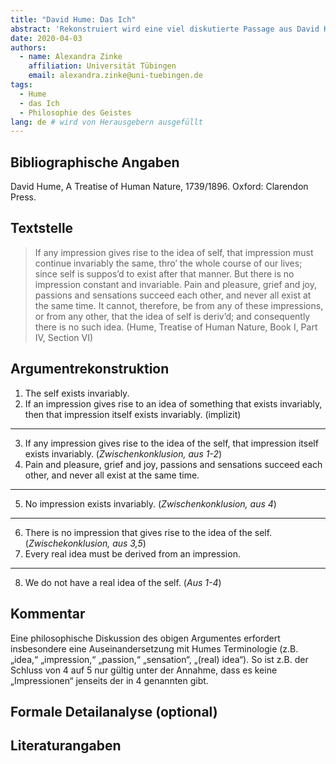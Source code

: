 ```yaml
---
title: "David Hume: Das Ich"
abstract: 'Rekonstruiert wird eine viel diskutierte Passage aus David Humes "A Treatise of Human Nature", in welcher Hume sich gegen die zu seiner Zeit weit verbreitete Auffassung (z.B. bei Descartes, Locke, Berkeley) wendet, dass wir das eigene Selbst introspektiv wahrnehmen können.'
date: 2020-04-03
authors:
  - name: Alexandra Zinke
    affiliation: Universität Tübingen
    email: alexandra.zinke@uni-tuebingen.de
tags:
  - Hume
  - das Ich
  - Philosophie des Geistes
lang: de # wird von Herausgebern ausgefüllt
---
```


## Bibliographische Angaben

<!--Bibliographische Angaben zur analysierten Textstelle, falls möglich mit Weblinks-->

David Hume, A Treatise of Human Nature, 1739/1896. Oxford: Clarendon Press.

## Textstelle

<!--Die Textstelle in der Originalsprache und/oder in deutscher Übersetzung. Bitte beachten Sie die Urheberrechte. Tipp: Wenn Sie eine lange, urherebrechtlich geschützte Textstelle zitieren, so können Sie die Sätze nummerieren -- "[1] ... [2] ... [3] ..." -- und im Folgenden auf die einzelnen Sätze explizit verweisen, sodass deutlich wird, dass das Zitat als Beleg der hier vorgestellten Rekonstruktion dient und die Nutzung des urheberrechtlich geschützten Textes in ihrem Umfang durch den besonderen Zweck gerechtfertigt ist.-->

> If any impression gives rise to the idea of self, that impression must continue invariably the same, thro’ the whole course of our lives; since self is suppos’d to exist after that manner. But there is no impression constant and invariable. Pain and pleasure, grief and joy, passions and sensations succeed each other, and never all exist at the same time. It cannot, therefore, be from any of these impressions, or from any other, that the idea of self is deriv’d; and consequently there is no such idea. (Hume, Treatise of Human Nature, Book I, Part IV, Section VI)

## Argumentrekonstruktion

<!--Das Argument wird natürlichsprachlich und in Standardform rekonstruiert. Mehrere alternative Rekonstruktionen des Arguments sind zulässig, sofern diese aufeinander bezogen sind.-->

1. The self exists invariably.
2. If an impression gives rise to an idea of something that exists invariably, then that impression itself exists invariably. (implizit)

---

3. If any impression gives rise to the idea of the self, that impression itself exists invariably. (_Zwischenkonklusion, aus 1-2_)
4. Pain and pleasure, grief and joy, passions and sensations succeed each other, and never all exist at the same time.

---

5. No impression exists invariably. (_Zwischenkonklusion, aus 4_)

---

6. There is no impression that gives rise to the idea of the self. (_Zwischekonklusion, aus 3,5_)
7. Every real idea must be derived from an impression.

---

8.  We do not have a real idea of the self. (_Aus 1-4_)

## Kommentar

<!--In den Kommentar zur Argumentrekonstruktion gehört zum Beispiel die Einbettung des Arguments in ein Thema oder einen philosophiehistorischen Kontext oder der Hinweis auf problematische Annahmen im Argument, aber keine von der Rekonstruktion losgelöste Beurteilung oder Stellungnahme.-->

Eine philosophische Diskussion des obigen Argumentes erfordert insbesondere eine Auseinandersetzung mit Humes Terminologie (z.B. „idea,“ „impression,“ „passion,“ „sensation“, „(real) idea“). So ist z.B. der Schluss von 4 auf 5 nur gültig unter der Annahme, dass es keine „Impressionen“ jenseits der in 4 genannten gibt.

## Formale Detailanalyse (optional)

<!--Das Argument oder einzelne (etwa besonders undurchsichtige) Teilschritte können hier formalisiert dargestellt werden.-->

## Literaturangaben

<!--Die für die Rekonstruktion verwendete Literatur kann hier angegeben werden.-->
